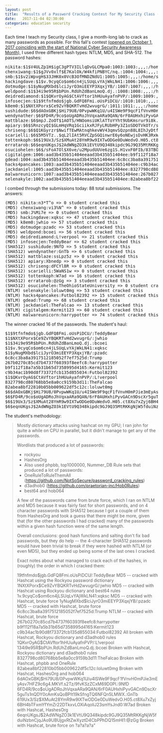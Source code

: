 ```yaml
---
layout: post
title:  "Results of a Password Cracking Contest for My Security Class (Fall 2017)"
date:   2017-11-04 02:30:00
categories: education security
---
```


Each time I teach my Security class, I give a month-long lab to crack as many passwords as possible.  For this fall's contest [(opened on October 1, 2017 coinciding with the start of National Cyber Security Awareness Month](https://twitter.com/0xmchow/status/914531472656228354)), I used three different hash types: NTLM, MD5, and SHA-512.  The password hashes:

<pre>
nikita:$1$V4ULZp1H$igC3gPTV3ILlqDvGLCMpa0:1003:1003:,,,:/home/nikita:/bin/bash
chenxiwang:$1$gJVv0xlf$E7KalOk/W4kfiPNBYC/nq.:1004:1004:,,,:/home/chenxiwang:/bin/bash
smb:$1$v2iWpvgH$33JHK0x0VcB3OfMNDZNdU1:1005:1005:,,,:/home/smb:/bin/bash
hackingdave:$1$v.9cyqCo$om6cn4jLSUqLvYAjWkLN41:1006:1006:,,,:/home/hackingdave:/bin/bash
dotmudge:$1$yNugMXbd$lciJyrO3miEEYP3XqxjYB/:1007:1007:,,,:/home/dotmudge:/bin/bash
weldpond:$1$34i9e95R$bPUn.RdUhZdBanLmoQ.dj.:1008:1008:,,,:/home/weldpond:/bin/bash
deidrediamond:$1$QKvrOyAG$CtAVftor1hHUuAyafnPVP/:1009:1009:,,,:/home/deidrediamond:/bin/bash
infosecjen:$1$9tfnfmdo$jgb.GdFQ8Fmi.oUsPiDCU/:1010:1010:,,,:/home/infosecjen:/bin/bash
k8em0:$1$NXtXPorx$Ce9ZvYBQKRTvHd2wvugrG/:1011:1011:,,,:/home/k8em0:/bin/bash
sushidude:$6$dAOxGBKj$Hi79U8/0PvpwWKq1U/u4ISWe9F9qcF1fVnvH0mPJie3mEyAsv7HFZ9c6g4.MKVf.s2Tz/9fvKSzZCxM69D0Pl.:1000:1000:,,,:/home/sushidude:/bin/bash
wendynather:$6$FD4R/9co$oUgADRoJhVqxaARa9QAN/6rF0AUHxhiPyvGACn9DscXr5guTs1nQDY0cAmKsQoBPIt19kSfngTQ6NFQn5LMWX.:1001:1001:,,,:/home/wendynather:/bin/bash
mattblaze:$6$mpJ.ZoOT$1AOTS/HNOomsiUKlATToYYht9UbKmsrur9i8k.ikyBhG5LXpkEQdmYVgAnXVMSZGOHK5tZ6s11UddIcetESGS/:1002:1002:,,,:/home/mattblaze:/bin/bash
apiary:$6$SRnzcyQI$GLmHqVRq1GciikxRJFyLRUbHPy3Z1oSDOTVkOTr/sNBI9KqWc3sK6cROoJJ56noLZQRXutGTKe9T5.I9bvlwe/:1003:1003:,,,:/home/apiary:/bin/bash
chriseng:$6$Q1KGyrzr$NwifTEwMAtnqhkevWV43qmvSQzpn88L8IhJyDtfsz8PomYMDyRcq5xbfkwJ2Jj4NNgT2Xe0wru8ZjUaIEqpUJ.:1004:1004:,,,:/home/chriseng:/bin/bash
scarielli:$6$5M5VTz..$qL2lIAt5RVCZpSGQinwrE6y6oNEwjsDvHK3RxWpip68MXywP8DCVeReyEHJOgY8gg5G3NZFyMqwCrU/wrXFAv0:1005:1005:,,,:/home/scarielli:/bin/bash
tottenkoph:$6$19Ux3/Sz$XMuAt28YmR9w9IXTwODGe0DuWedvO.H05.ct8Xu7xZyj6BH4bTFxmYfYmZr22DTkxvLOXiAqoliJ23smYsJnd0:1006:1006:,,,:/home/tottenkoph:/bin/bash
erratarob:$6$eqnUKgsJ$2AdWNgZO3k1EVtU9Q348kipdc9GJ9Q35MtRKKgNjW5fduiNzbnCjqJAo9UBUjgxRtZwXyztD4CbPPhDQ15mHI1:1007:1007:,,,:/home/erratarob:/bin/bash
osuciohelen:$6$/sFoATOl$X6ve/u2MpudUUVe6zg1S.H1vxF0FIb/83TBOLwmGd6WJA4WJ65D2bqNVJ4gIcNSqsNrtkjnQouJv1xb.J5XfO.:1008:1008:,,,:/home/osuciohelen:/bin/bash
cigitalgem:1006:aad3b435b51404eeaad3b435b51404ee:b9f112f18a7a5b31b65d7358995d4165:::
gdead:1004:aad3b435b51404eeaad3b435b51404ee:6c8cc3ba8a3917512185052f7ef7525d:::
hacks4pancakes:1003:aad3b435b51404eeaad3b435b51404ee:c9b34ac1b90d8f73372fcb135d855034:::
jackdaniel:1005:aad3b435b51404eeaad3b435b51404ee:8327798cd80768bb5e8a0cc9159b3d11:::
malwareunicorn:1007:aad3b435b51404eeaad3b435b51404ee:267b0270c85cd7b4737f60393f8eefc8:::
selenakyle:1002:aad3b435b51404eeaad3b435b51404ee:82abea8bf22810b05bb009622df5c12c:::
</pre>

I combed through the submissions today: 88 total submissions.  The answers:

<pre>
(MD5) nikita:n3*T^o => 0 student cracked this
(MD5) chenxiwang:vi3%N^ => 0 student cracked this
(MD5) smb:J%Mi7e => 0 student cracked this
(MD5) hackingdave:xqksc => 47 student cracked this
(MD5) k8em0:jwhio => 57 student cracked this
(MD5) dotmudge:pzadc => 53 student cracked this
(MD5) weldpond:bcoei => 56 student cracked this
(MD5) deidrediamond:L!verpool => 21 student cracked this
(MD5) infosecjen:TeddyBear => 62 student cracked this
(SHA512) sushidude:9NfD => 5 student cracked this
(SHA512) wendynather:GnTb => 6 student cracked this
(SHA512) mattblaze:ssLpz5z => 0 student cracked this
(SHA512) apiary:Xbnedp => 0 student cracked this
(SHA512) chriseng:dFCYl8R => 0 student cracked this
(SHA512) scarielli:5WaNS1w => 0 student cracked this
(SHA512) tottenkoph:W7ad => 16 student cracked this
(SHA512) erratarob:@zGg => 3 student cracked this
(SHA512) osuciohelen:TheOhioStateUniversity => 0 student cracked this
(NTLM) selenakyle:loluwt0mg => 53 student cracked this
(NTLM) hacks4pancakes:Futbol82392 => 15 student cracked this
(NTLM) gdead:Trump => 68 student cracked this
(NTLM) jackdaniel:TheFalcao => 13 student cracked this
(NTLM) cigitalgem:Kermit123 => 60 student cracked this
(NTLM) malwareunicorn:harrypotter => 74 student cracked this
</pre>

The winner cracked 16 of the passwords.  The student's haul:

<pre>
$1$9tfnfmdo$jgb.GdFQ8Fmi.oUsPiDCU/:TeddyBear
$1$NXtXPorx$Ce9ZvYBQKRTvHd2wvugrG/:jwhio
$1$34i9e95R$bPUn.RdUhZdBanLmoQ.dj.:bcoei
$1$v.9cyqCo$om6cn4jLSUqLvYAjWkLN41:xqksc
$1$yNugMXbd$lciJyrO3miEEYP3XqxjYB/:pzadc
6c8cc3ba8a3917512185052f7ef7525d:Trump
267b0270c85cd7b4737f60393f8eefc8:harrypotter
b9f112f18a7a5b31b65d7358995d4165:Kermit123
c9b34ac1b90d8f73372fcb135d855034:Futbol82392
$1$QKvrOyAG$CtAVftor1hHUuAyafnPVP/:L!verpool
8327798cd80768bb5e8a0cc9159b3d11:TheFalcao
82abea8bf22810b05bb009622df5c12c:loluwt0mg
$6$dAOxGBKj$Hi79U8/0PvpwWKq1U/u4ISWe9F9qcF1fVnvH0mPJie3mEyAsv7HFZ9c6g4.MKVf.s2Tz/9fvKSzZCxM69D0Pl.:9NfD
$6$FD4R/9co$oUgADRoJhVqxaARa9QAN/6rF0AUHxhiPyvGACn9DscXr5guTs1nQDY0cAmKsQoBPIt19kSfngTQ6NFQn5LMWX.:GnTb
$6$19Ux3/Sz$XMuAt28YmR9w9IXTwODGe0DuWedvO.H05.ct8Xu7xZyj6BH4bTFxmYfYmZr22DTkxvLOXiAqoliJ23smYsJnd0:W7ad
$6$eqnUKgsJ$2AdWNgZO3k1EVtU9Q348kipdc9GJ9Q35MtRKKgNjW5fduiNzbnCjqJAo9UBUjgxRtZwXyztD4CbPPhDQ15mHI1:@zGg
</pre>

The student's methodology:

>Mostly dictionary attacks using hashcat on my GPU; I ran john for quite a while on CPU in parallel, but it didn't manage to get any of the passwords.  
>
>Wordlists that produced a lot of passwords:
>  - rockyou
>  - HashesOrg
>  - Also used phpbb, top1000000, Nummer_DB
>Rule sets that produced a lot of passwords:
>  - OneRuleToRuleThemAll (https://github.com/NotSoSecure/password_cracking_rules)
>  - d3adhob0 (https://github.com/praetorian-inc/Hob0Rules)
>  - best64 and hob064
>
>A few of the passwords came from brute force, which I ran on NTLM and MD5 because it was fairly fast for short passwords, and on 4 character passwords with SHA512 because I got a couple of them from HashesOrg and took a guess that there might be more, given that (for the other passwords I had cracked) many of the passwords within a given hash function were of the same length.
>
>Overall conclusions: good hash functions and salting don't fix bad passwords, but they do help -- the 4-character SHA512 passwords would have been trivial to break if they were hashed with NTLM (or even MD5), but they ended up being some of the last ones I cracked.
>
>Exact notes about what managed to crack each of the hashes, in (roughly) the order in which I cracked them:
>
>$1$9tfnfmdo$jgb.GdFQ8Fmi.oUsPiDCU/:TeddyBear
>    MD5 -- cracked with Hashcat using the Rockyou password dictionary
>$1$NXtXPorx$Ce9ZvYBQKRTvHd2wvugrG/:jwhio
>    MD5 -- cracked with Hashcat using Rockyou dictionary and best64 rules
>$1$v.9cyqCo$om6cn4jLSUqLvYAjWkLN41:xqksc
>    MD5 -- cracked with Hashcat, brute force
>$1$yNugMXbd$lciJyrO3miEEYP3XqxjYB/:pzadc
>    MD5 -- cracked with Hashcat, brute force
>6c8cc3ba8a3917512185052f7ef7525d:Trump
>    NTLM -- cracked with Hashcat, brute force
>267b0270c85cd7b4737f60393f8eefc8:harrypotter
>b9f112f18a7a5b31b65d7358995d4165:Kermit123
>c9b34ac1b90d8f73372fcb135d855034:Futbol82392
>    All broken with Hashcat, Rockyou dictionary and d3adhob0 rules
>$1$QKvrOyAG$CtAVftor1hHUuAyafnPVP/:L!verpool
>$1$34i9e95R$bPUn.RdUhZdBanLmoQ.dj.:bcoei
>    Broken with Hashcat, Rockyou dictionary and d3adhob0 rules
>8327798cd80768bb5e8a0cc9159b3d11:TheFalcao
>    Broken with Hashcat, phpbb and OneRule
>82abea8bf22810b05bb009622df5c12c:loluwt0mg
>    Broken with Hashcat, HashesOrg and hob064
>$6$dAOxGBKj$Hi79U8/0PvpwWKq1U/u4ISWe9F9qcF1fVnvH0mPJie3mEyAsv7HFZ9c6g4.MKVf.s2Tz/9fvKSzZCxM69D0Pl.:9NfD
>$6$FD4R/9co$oUgADRoJhVqxaARa9QAN/6rF0AUHxhiPyvGACn9DscXr5guTs1nQDY0cAmKsQoBPIt19kSfngTQ6NFQn5LMWX.:GnTb
>$6$19Ux3/Sz$XMuAt28YmR9w9IXTwODGe0DuWedvO.H05.ct8Xu7xZyj6BH4bTFxmYfYmZr22DTkxvLOXiAqoliJ23smYsJnd0:W7ad
>    Broken with Hashcat, HashesOrg
>$6$eqnUKgsJ$2AdWNgZO3k1EVtU9Q348kipdc9GJ9Q35MtRKKgNjW5fduiNzbnCjqJAo9UBUjgxRtZwXyztD4CbPPhDQ15mHI1:@zGg
>    Broken with Hashcat, brute force on ?a?a?a?a"